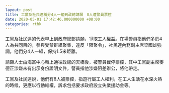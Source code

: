 ```yaml
---
layout: post
title: 工黨及社民連稱分4人一組到政總請願　8人遭警員票控
date: 2020-05-01 17:42:46.000000000 +08:00
categories: rthk
---
```


工黨及社民連的代表早上到政府總部請願，爭取工人權益。在場警員指他們多於4人為共同目的，參與受禁群組聚集，違反「限聚令」，社民連內務副主席梁國雄強調，他們分4人一組，保持1.5米距離。

請願人士由海富中心轉上通往政總的天橋後，被警員截停票控，其中工黨副主席麥德正涉嫌未有出示身份證明文件，警員指他涉嫌阻差辦公，將他帶走。

工黨及社民連說，他們有8人被票控，指遊行屬工人權利，在工人生活在水深火熱的時候，更應以行動維權，訴求包括要求政府設立失業援助金等。
